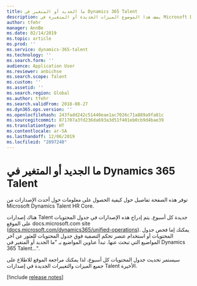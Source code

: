 ```yaml
---
title: ما الجديد أو المتغير في Dynamics 365 Talent
description: يصف هذا الموضوع الميزات الجديدة أو المتغيرة في Microsoft Dynamics 365 Talent.
author: tfehr
manager: AnnBe
ms.date: 02/14/2019
ms.topic: article
ms.prod: ''
ms.service: dynamics-365-talent
ms.technology: ''
ms.search.form: ''
audience: Application User
ms.reviewer: anbichse
ms.search.scope: Talent
ms.custom: ''
ms.assetid: ''
ms.search.region: Global
ms.author: tfehr
ms.search.validFrom: 2018-08-27
ms.dyn365.ops.version: ''
ms.openlocfilehash: 243fadd242c51440eae1ac7026c71a889a9fa81c
ms.sourcegitcommit: 871707a3fd236da693a3d51f401eb0cb9d4bae39
ms.translationtype: HT
ms.contentlocale: ar-SA
ms.lasthandoff: 12/06/2019
ms.locfileid: "2897248"
---
```

# <a name="whats-new-or-changed-in-dynamics-365-talent"></a>ما الجديد أو المتغير في Dynamics 365 Talent 

توفر هذه الصفحة تفاصيل حول كيفية الحصول على معلومات حول أحدث الإصدارات من Microsoft Dynamics Talent HR Core.

هناك إصدارات Talent جديدة كل أسبوع. يتم إدراج هذه الإصدارات في جدول المحتويات على الموقع docs.microsoft.com site ([docs.microsoft.com/dynamics365/unified-operations](../index.md)). يمكنك إما فحص جدول المحتويات أو استخدام عنصر تحكم التصفية فوق جدول المحتويات للعثور عن آخر المواضيع التي تبحث عنها. تبدأ عناوين المواضيع بـ "ما الجديد أو المتغير في Dynamics 365 Talent…".

سيستمر تحديث جدول المحتويات كل أسبوع، لذا يمكنك مراجعة الموقع للاطلاع على جميع الميزات والتغييرات الجديدة في إصدارات Talent الأخيرة.

[!include [release notes](../fin-ops-core/fin-ops/includes/release-notes.md)]
